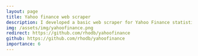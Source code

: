 ```yaml
---
layout: page
title: Yahoo finance web scraper
description: I developed a basic web scraper for Yahoo Finance statistics pages. Fun little project I did for a friend when I was bored.
img: /assets/img/yahoofinance.png
redirect: https://github.com/rhodb/yahoofinance
github: https://github.com/rhodb/yahoofinance
importance: 6
---
```


